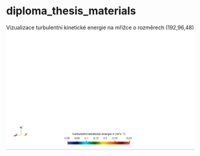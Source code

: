 ﻿# diploma_thesis_materials

Vizualizace turbulentní kinetické energie na mřížce o rozměrech (192,96,48)
![Vizualizace turbulentní kinetické energie](tke_ani_DP.gif)

